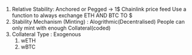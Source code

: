 1. Relative Stability: Anchored or Pegged -> 1$
   Chainlink price feed
   Use a function to always exchange ETH AND BTC TO $
2. Stability Mechanism (Minting) : Alogrithmic(Decentralised)
        People can only mint with enough Collateral(coded)
3. Collateral Type : Exogenous 
    1. wETH
    2. wBTC